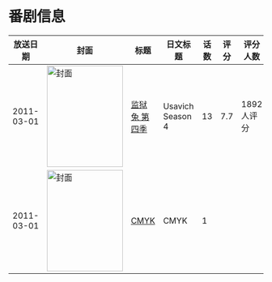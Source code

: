 # 番剧信息

|放送日期|封面|标题|日文标题|话数|评分|评分人数|
|---|---|---|---|---|---|---|
|2011-03-01|<img src="//lain.bgm.tv/pic/cover/c/c5/fa/10553_BKepz.jpg" alt="封面" style="width:150px;height:200px;object-fit:cover;">|[监狱兔 第四季](https://bangumi.tv/subject/10553)|Usavich Season 4|13|7.7|1892人评分|
|2011-03-01|<img src="//lain.bgm.tv/pic/cover/c/82/59/392712_BlbNu.jpg" alt="封面" style="width:150px;height:200px;object-fit:cover;">|[CMYK](https://bangumi.tv/subject/392712)|CMYK|1|||
